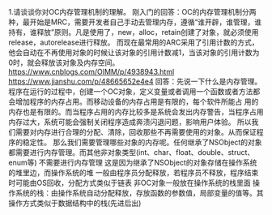 1.请谈谈你对OC内存管理机制的理解。
刚入门的回答：OC的内存管理机制分两种，最开始是MRC，需要开发者自己手动去管理内存，遵循“谁开辟，谁管理，谁持有，谁释放”原则。凡是使用了，new，alloc，retain创建了对象，就必须使用release，autorelease进行释放。
而现在最常用的ARC采用了引用计数的方式，他会自动在不再使用对象的时候让该对象的引用计数减1，当该对象的引用计数为0时，就会释放该对象及内存空间。
https://www.cnblogs.com/OIMM/p/4938943.html https://www.jianshu.com/p/48665652e4e4
回答：先说一下什么是内存管理。程序在运行的过程中，创建一个OC对象，定义变量或者调用一个函数或者方法都会增加程序的内存占用。而移动设备的内存占用是有限的，每个软件所能占
用的内存也是有限的。而当程序占用的内存比较多是系统会发出内存警告，当程序占用内存过大，系统可能会强制关闭程序造成奔溃闪退问题，影响用户体验。
所以我们需要对内存进行合理的分配、清除，回收那些不再需要使用的对象。从而保证程序的稳定性。
那么我们需要管理哪些对象的内存呢。任何继承了NSObject的对象都需要进行内存管理。而其他非对象类型(int、char、float、double、struct、enum等) 不需要进行内存管理
这是因为继承了NSObject的对象存储在操作系统的堆里边，而操作系统的堆 一般由程序员分配释放，若程序员不释放，程序结束时可能由OS回收，分配方式类似于链表
非OC对象一般放在操作系统的栈里面
操作系统的栈：由操作系统自动分配释放，存放函数的参数值，局部变量的值等。其操作方式类似于数据结构中的栈(先进后出)
